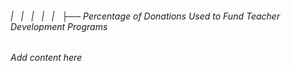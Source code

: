 ###### |   |   |   |   |   ├── Percentage of Donations Used to Fund Teacher Development Programs

*Add content here*